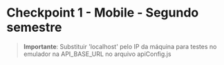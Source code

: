 

# Checkpoint 1 - Mobile - Segundo semestre

>**Importante**: Substituir 'localhost' pelo IP da máquina para testes no emulador na API_BASE_URL no arquivo apiConfig.js



